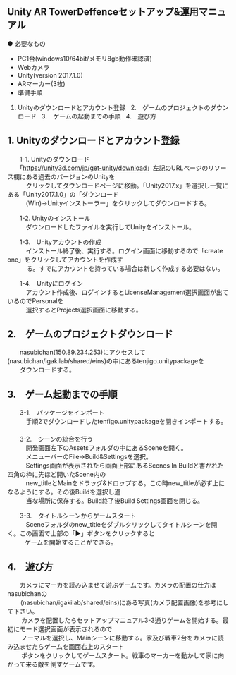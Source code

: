 ## Unity AR TowerDeffenceセットアップ&運用マニュアル

● 必要なもの
* PC1台(windows10/64bit/メモリ8gb動作確認済)   
* Webカメラ 
* Unity(version 2017.1.0)   
* ARマーカー(3枚)
* 準備手順  
1. Unityのダウンロードとアカウント登録  
2.　ゲームのプロジェクトのダウンロード  
3.　ゲームの起動までの手順  
4.　遊び方
## 1. Unityのダウンロードとアカウント登録 
　　1-1. Unityのダウンロード  
  　　「<https://unity3d.com/jp/get-unity/download>」左記のURLページのリソース欄にある過去のバージョンのUnityを  
    　　　クリックしてダウンロードページに移動。「Unity2017.x」を選択し一覧にある「Unity2017.1.0」の「ダウンロード  
       　　　(Win)→Unityインストーラー」をクリックしてダウンロードする。  
  
　　1-2. Unityのインストール  
  　　　ダウンロードしたファイルを実行してUnityをインストール。  
  
　　1-3.　Unityアカウントの作成  
  　　　インストール終了後、実行する。ログイン画面に移動するので「create one」をクリックしてアカウントを作成す  
     　　る。すでにアカウントを持っている場合は新しく作成する必要はない。  
  
　　1-4.　Unityにログイン  
  　　　アカウント作成後、ログインするとLicenseManagement選択画面が出ているのでPersonalを  
     　　　選択するとProjects選択画面に移動する。  
  
## 2.　ゲームのプロジェクトダウンロード  
　　nasubichan(150.89.234.253)にアクセスして(nasubichan/igakilab/shared/eins)の中にあるtenjigo.unitypackageを  
  　　ダウンロードする。  
  
## 3.　ゲーム起動までの手順  
　　3-1.　パッケージをインポート  
  　　　手順2でダウンロードしたtenfigo.unitypackageを開きインポートする。  
　  
　　3-2.　シーンの統合を行う  
  　　　開発画面左下のAssetsフォルダの中にあるSceneを開く。  
  　　　メニューバーのFile→Build&Settingsを選択。  
  　　　Settings画面が表示されたら画面上部にあるScenes In Buildと書かれた四角の枠に先ほど開いたScene内の  
     　　　new_titleとMainをドラッグ&ドロップする。この時new_titleが必ず上になるようにする。その後Buildを選択し適  
        　　　当な場所に保存する。Build終了後Build Settings画面を閉じる。  
  
　　3-3.　タイトルシーンからゲームスタート  
  　　　Sceneフォルダのnew_titleをダブルクリックしてタイトルシーンを開く。この画面で上部の「▶︎」ボタンをクリックすると  
            ゲームを開始することができる。  
  
## 4.　遊び方  
　　カメラにマーカを読み込ませて遊ぶゲームです。カメラの配置の仕方はnasubichanの  
     　(nasubichan/igakilab/shared/eins)にある写真(カメラ配置画像)を参考にして下さい。  
         カメラを配置したらセットアップマニュアル3-3通りゲームを開始する。最初にモード選択画面が表示されるので  
         ノーマルを選択し、Mainシーンに移動する。家及び戦車2台をカメラに読み込ませたらゲームを画面右上のスタート  
         ボタンをクリックしてゲームスタート。戦車のマーカーを動かして家に向かって来る敵を倒すゲームです。  
            
            
            
